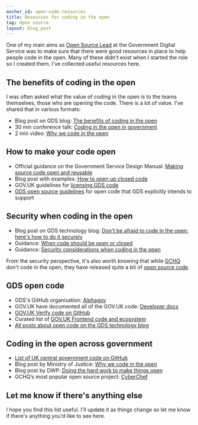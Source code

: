 ```yaml
---
anchor_id: open-code-resources
title: Resources for coding in the open
tag: Open source
layout: blog_post
---
```


One of my main aims as [Open Source Lead](/jfdi/a-year-in-the-life-os-lead.html) at the Government Digital Service was to make sure that there were good resources in place to help people code in the open. Many of these didn't exist when I started the role so I created them. I've collected useful resources here.

## The benefits of coding in the open

I was often asked what the value of coding in the open is to the teams
themselves, those who are opening the code. There is a lot of value. I've
shared that in various formats:

- Blog post on GDS blog: [The benefits of coding in the open](https://gds.blog.gov.uk/2017/09/04/the-benefits-of-coding-in-the-open/)
- 30 min conference talk: [Coding in the open in government](https://www.turingfest.com/2017/engineering/anna-shipman?wvideo=0p810lpdqr)
- 2 min video: [Why we code in the open](https://www.youtube.com/watch?time_continue=1&v=aqFFCvjXr1s)

## How to make your code open

- Official guidance on the Government Service Design Manual: [Making source code open and reusable](https://www.gov.uk/service-manual/technology/making-source-code-open-and-reusable)
- Blog post with examples: [How to open up closed code](https://gdstechnology.blog.gov.uk/2018/02/19/how-to-open-up-closed-code/)
- GOV.UK guidelines for [licensing GDS code](https://github.com/alphagov/styleguides/blob/master/licensing.md)
- [GDS open source guidelines](http://gds-operations.github.io/guidelines/) for open code that GDS explicitly intends to support

## Security when coding in the open

- Blog post on GDS technology blog: [Don't be afraid to code in the open: here's how to do it securely](https://gdstechnology.blog.gov.uk/2017/09/27/dont-be-afraid-to-code-in-the-open-heres-how-to-do-it-securely/)
- Guidance: [When code should be open or closed](https://www.gov.uk/government/publications/open-source-guidance/when-code-should-be-open-or-closed)
- Guidance: [Security considerations when coding in the open](https://www.gov.uk/government/publications/open-source-guidance/security-considerations-when-coding-in-the-open)

From the security perspective, it's also worth knowing that while
[GCHQ](https://en.wikipedia.org/wiki/Government_Communications_Headquarters) don't code in the open, they have
released quite a bit of [open source code](https://github.com/gchq/).

## GDS open code

- GDS's GitHub organisation: [Alphagov](https://github.com/alphagov)
- GOV.UK have documented all of the GOV.UK code: [Developer docs](https://docs.publishing.service.gov.uk/)
- [GOV.UK Verify code on GitHub](https://github.com/alphagov/?utf8=%E2%9C%93&q=verify&type=&language=)
- Curated list of [GOV.UK Frontend code and
  ecosystem](https://github.com/nickcolley/awesome-govuk-frontend)
- [All posts about open code on the GDS technology blog](https://gdstechnology.blog.gov.uk/category/open-source/)

## Coding in the open across government

- [List of UK central government code on GitHub](https://government.github.com/community/#uk-central)
- Blog post by Ministry of Justice: [Why we code in the open](https://mojdigital.blog.gov.uk/2017/02/21/why-we-code-in-the-open/)
- Blog post by DWP: [Doing the hard work to make things open](https://designnotes.blog.gov.uk/2017/03/24/doing-the-hard-work-to-make-things-open/)
- GCHQ’s most popular open source project: [CyberChef](https://github.com/gchq/CyberChef)

## Let me know if there's anything else

I hope you find this list useful. I'll update it as things change so let me know if there's anything you'd like to see here.
